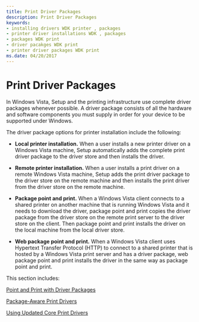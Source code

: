 ```yaml
---
title: Print Driver Packages
description: Print Driver Packages
keywords:
- installing drivers WDK printer , packages
- printer driver installations WDK , packages
- packages WDK print
- driver pacakges WDK print
- printer driver packages WDK print
ms.date: 04/20/2017
---
```


# Print Driver Packages


In Windows Vista, Setup and the printing infrastructure use complete driver packages whenever possible. A driver package consists of all the hardware and software components you must supply in order for your device to be supported under Windows.

The driver package options for printer installation include the following:

-   **Local printer installation.** When a user installs a new printer driver on a Windows Vista machine, Setup automatically adds the complete print driver package to the driver store and then installs the driver.

-   **Remote printer installation.** When a user installs a print driver on a remote Windows Vista machine, Setup adds the print driver package to the driver store on the remote machine and then installs the print driver from the driver store on the remote machine.

-   **Package point and print.** When a Windows Vista client connects to a shared printer on another machine that is running Windows Vista and it needs to download the driver, package point and print copies the driver package from the driver store on the remote print server to the driver store on the client. Then package point and print installs the driver on the local machine from the local driver store.

-   **Web package point and print.** When a Windows Vista client uses Hypertext Transfer Protocol (HTTP) to connect to a shared printer that is hosted by a Windows Vista print server and has a driver package, web package point and print installs the driver in the same way as package point and print.

This section includes:

[Point and Print with Driver Packages](point-and-print-with-driver-packages.md)

[Package-Aware Print Drivers](package-aware-print-drivers.md)

[Using Updated Core Print Drivers](using-updated-core-print-drivers.md)

 

 




